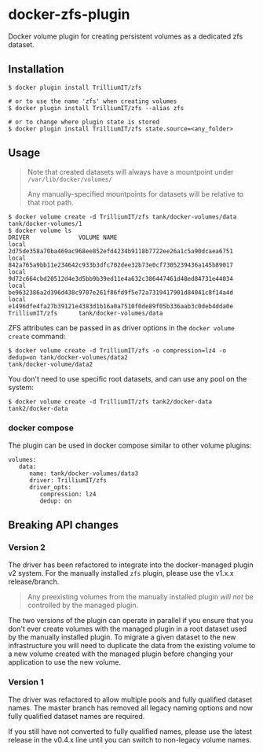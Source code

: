 # docker-zfs-plugin
Docker volume plugin for creating persistent volumes as a dedicated zfs dataset.

## Installation

```
$ docker plugin install TrilliumIT/zfs

# or to use the name 'zfs' when creating volumes
$ docker plugin install TrilliumIT/zfs --alias zfs

# or to change where plugin state is stored
$ docker plugin install TrilliumIT/zfs state.source=<any_folder>
```

## Usage

> Note that created datasets will always have a mountpoint under `/var/lib/docker/volumes/`
>
> Any manually-specified mountpoints for datasets will be relative to that root path.

```
$ docker volume create -d TrilliumIT/zfs tank/docker-volumes/data
tank/docker-volumes/1
$ docker volume ls
DRIVER              VOLUME NAME
local               2d75de358a70ba469ac968ee852efd4234b9118b7722ee26a1c5a90dcaea6751
local               842a765a9bb11e234642c933b3dfc702dee32b73e0cf7305239436a145b89017
local               9d72c664cbd20512d4e3d5bb9b39ed11e4a632c386447461d48ed84731e44034
local               be9632386a2d396d438c9707e261f86fd9f5e72a7319417901d84041c8f14a4d
local               e1496dfe4fa27b39121e4383d1b16a0a7510f0de89f05b336aab3c0deb4dda0e
TrilliumIT/zfs      tank/docker-volumes/data
```

ZFS attributes can be passed in as driver options in the `docker volume create` command:

```
$ docker volume create -d TrilliumIT/zfs -o compression=lz4 -o dedup=on tank/docker-volumes/data2
tank/docker-volume/data2
```

You don't need to use specific root datasets, and can use any pool on the system:

```
$ docker volume create -d TrilliumIT/zfs tank2/docker-data
tank2/docker-data
```

### docker compose

The plugin can be used in docker compose similar to other volume plugins:
```
volumes:
   data:
      name: tank/docker-volumes/data3
      driver: TrilliumIT/zfs
      driver_opts:
         compression: lz4
         dedup: on
```

## Breaking API changes

### Version 2
The driver has been refactored to integrate into the docker-managed plugin v2 system. For the manually installed `zfs` plugin, please use the v1.x.x release/branch.

> Any preexisting volumes from the manually installed plugin _will not_ be controlled by the managed plugin.

The two versions of the plugin can operate in parallel if you ensure that you don't ever create volumes with the managed plugin in a root dataset used by the manually installed plugin. To migrate a given dataset to the new infrastructure you will need to duplicate the data from the existing volume to a new volume created with the managed plugin before changing your application to use the new volume.

### Version 1
The driver was refactored to allow multiple pools and fully qualified dataset names. The master branch has removed all legacy naming options and now fully qualified dataset names are required.

If you still have not converted to fully qualified names, please use the latest release in the v0.4.x line until you can switch to non-legacy volume names.
